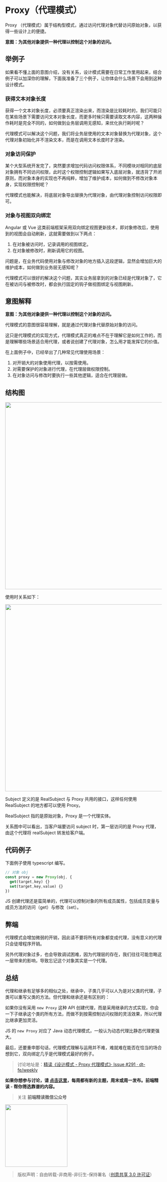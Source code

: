 # Proxy（代理模式）

Proxy （代理模式）属于结构型模式，通过访问代理对象代替访问原始对象，以获得一些设计上的便捷。

**意图：为其他对象提供一种代理以控制这个对象的访问。**

## 举例子

如果看不懂上面的意图介绍，没有关系，设计模式需要在日常工作里用起来，结合例子可以加深你的理解，下面我准备了三个例子，让你体会什么场景下会用到这种设计模式。

### 获得文本对象长度

获得一个文本对象长度，必须要真正渲染出来，而渲染是比较耗时的，我们可能只在某些场景下需要访问文本对象长度，而更多时候只需要读取文本内容，这两种操作耗时是完全不同的，如何做到业务层调用无感知，来优化执行耗时呢？

代理模式可以解决这个问题，我们将业务层使用的文本对象替换为代理对象，这个代理对象初始化并不渲染文本，而是在调用文本长度时才渲染。

### 对象访问保护

某个大型系统开发完了，突然要求增加代码访问权限体系，不同模块对相同的底层对象拥有不同访问权限，此时这个权限控制逻辑如果写入底层对象，就违背了开闭原则，而对象本身的实现也不再纯粹，增加了维护成本，如何做到不修改对象本身，实现权限控制呢？

代理模式也能解决，将底层对象导出替换为代理对象，由代理对象控制访问权限即可。

### 对象与视图双向绑定

Angular 或 Vue 这类前端框架采用双向绑定视图更新技术，即对象修改后，使用到的视图会自动刷新，这就需要做到以下两点：

1. 在对象被访问时，记录调用的视图绑定。
2. 在对象被修改时，刷新调用它的视图。

问题是，在业务代码使用对象与修改对象的地方插入这段逻辑，显然会增加巨大的维护成本，如何做到业务层无感知呢？

代理模式可以很好的解决这个问题，其实业务层拿到的对象已经是代理对象了，它在被访问与被修改时，都会执行固定的钩子做视图绑定与视图刷新。

## 意图解释

**意图：为其他对象提供一种代理以控制这个对象的访问。**

代理模式的意图很容易理解，就是通过代理对象代替原始对象的访问。

这只是代理模式的实现方式，代理模式真正的难点不在于理解它是如何工作的，而是理解哪些场景适合用代理，或者说创建了代理对象，怎么用才能发挥它的价值。

在上面例子中，已经举出了几种常见代理使用场景：

1. 对开销大的对象使用代理，以按需使用。
2. 对需要保护的对象进行代理，在代理层做权限控制。
3. 在对象访问与修改时要执行一些其他逻辑，适合在代理层做。

## 结构图

<img width=600 src="https://img.alicdn.com/imgextra/i3/O1CN01eZHGHQ28t0oeHYzas_!!6000000007989-2-tps-1262-522.png">

使用时关系如下：

<img width=600 src="https://img.alicdn.com/imgextra/i4/O1CN01iwyMKQ1KbOnR0N2AP_!!6000000001182-2-tps-1270-206.png">

Subject 定义的是 RealSubject 与 Proxy 共用的接口，这样任何使用 RealSubject 的地方都可以使用 Proxy。

RealSubject 指的是原始对象，Proxy 是一个代理实体。

关系图中可以看出，当客户端要访问 subject 时，第一层访问的是 Proxy 代理，由这个代理将 realSubject 转发给客户端。

## 代码例子

下面例子使用 typescript 编写。

```typescript
// 对象 obj
const proxy = new Proxy(obj, {
  get(target,key) {}
  set(target,key,value) {}
})
```

JS 创建代理还是蛮简单的，代理可以控制对象的所有成员属性，包括成员变量与成员方法的访问（get）与修改（set）。

## 弊端

代理模式会增加微弱的开销，因此请不要将所有对象都变成代理，没有意义的代理只会徒增程序开销。

另外代理对象过多，也会导致调试困难，因为代理层的存在，我们往往可能忽略这一层带来的影响，导致忘记这个对象其实是一个代理。

## 总结

代理和继承有足够多的相似之处，继承中，子类几乎可以人为是对父类的代理，子类可以重写父类的方法。但代理和继承还是有区别的：

如果你没有采用 `new Proxy` 这种 API 创建代理，而是采用继承的方式实现，你会一下子继承这个类的所有方法，而做不到按需控制访问权限的灵活效果，所以代理比继承更加灵活。

JS 的 `new Proxy` 对应了 Java 动态代理模式，一般认为动态代理比静态代理更强大。

最后，还要重申那句话，代理模式理解与运用并不难，难就难在能否在恰当的场合想到它，双向绑定几乎是代理模式最好的例子。

> 讨论地址是：[精读《设计模式 - Proxy 代理模式》· Issue #291 · dt-fe/weekly](https://github.com/dt-fe/weekly/issues/291)

**如果你想参与讨论，请 [点击这里](https://github.com/dt-fe/weekly)，每周都有新的主题，周末或周一发布。前端精读 - 帮你筛选靠谱的内容。**

> 关注 **前端精读微信公众号**

<img width=200 src="https://img.alicdn.com/tfs/TB165W0MCzqK1RjSZFLXXcn2XXa-258-258.jpg">

> 版权声明：自由转载-非商用-非衍生-保持署名（[创意共享 3.0 许可证](https://creativecommons.org/licenses/by-nc-nd/3.0/deed.zh)）
